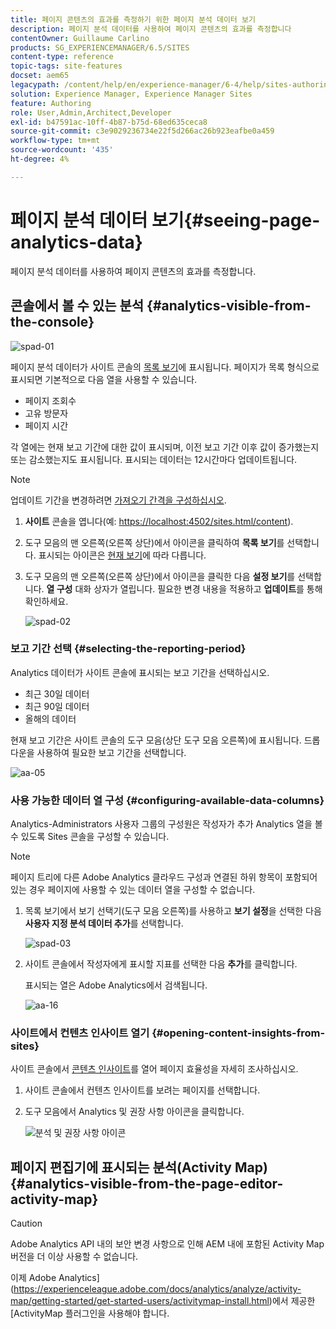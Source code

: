 ```yaml
---
title: 페이지 콘텐츠의 효과를 측정하기 위한 페이지 분석 데이터 보기
description: 페이지 분석 데이터를 사용하여 페이지 콘텐츠의 효과를 측정합니다
contentOwner: Guillaume Carlino
products: SG_EXPERIENCEMANAGER/6.5/SITES
content-type: reference
topic-tags: site-features
docset: aem65
legacypath: /content/help/en/experience-manager/6-4/help/sites-authoring/pa-using.html
solution: Experience Manager, Experience Manager Sites
feature: Authoring
role: User,Admin,Architect,Developer
exl-id: b47591ac-10ff-4b87-b75d-68ed635ceca8
source-git-commit: c3e9029236734e22f5d266ac26b923eafbe0a459
workflow-type: tm+mt
source-wordcount: '435'
ht-degree: 4%

---
```


# 페이지 분석 데이터 보기{#seeing-page-analytics-data}

페이지 분석 데이터를 사용하여 페이지 콘텐츠의 효과를 측정합니다.

## 콘솔에서 볼 수 있는 분석 {#analytics-visible-from-the-console}

![spad-01](assets/spad-01.png)

페이지 분석 데이터가 사이트 콘솔의 [목록 보기](/help/sites-authoring/basic-handling.md#list-view)에 표시됩니다. 페이지가 목록 형식으로 표시되면 기본적으로 다음 열을 사용할 수 있습니다.

* 페이지 조회수
* 고유 방문자
* 페이지 시간

각 열에는 현재 보고 기간에 대한 값이 표시되며, 이전 보고 기간 이후 값이 증가했는지 또는 감소했는지도 표시됩니다. 표시되는 데이터는 12시간마다 업데이트됩니다.

>[!NOTE]
>
>업데이트 기간을 변경하려면 [가져오기 간격을 구성하십시오](/help/sites-administering/adobeanalytics-connect.md#configuring-the-import-interval).

1. **사이트** 콘솔을 엽니다(예: [https://localhost:4502/sites.html/content](https://localhost:4502/sites.html/content)).
1. 도구 모음의 맨 오른쪽(오른쪽 상단)에서 아이콘을 클릭하여 **목록 보기**&#x200B;를 선택합니다. 표시되는 아이콘은 [현재 보기](/help/sites-authoring/basic-handling.md#viewing-and-selecting-resources)에 따라 다릅니다.

1. 도구 모음의 맨 오른쪽(오른쪽 상단)에서 아이콘을 클릭한 다음 **설정 보기**&#x200B;를 선택합니다. **열 구성** 대화 상자가 열립니다. 필요한 변경 내용을 적용하고 **업데이트**&#x200B;를 통해 확인하세요.

   ![spad-02](assets/spad-02.png)

### 보고 기간 선택 {#selecting-the-reporting-period}

Analytics 데이터가 사이트 콘솔에 표시되는 보고 기간을 선택하십시오.

* 최근 30일 데이터
* 최근 90일 데이터
* 올해의 데이터

현재 보고 기간은 사이트 콘솔의 도구 모음(상단 도구 모음 오른쪽)에 표시됩니다. 드롭다운을 사용하여 필요한 보고 기간을 선택합니다.

![aa-05](assets/aa-05.png)

### 사용 가능한 데이터 열 구성 {#configuring-available-data-columns}

Analytics-Administrators 사용자 그룹의 구성원은 작성자가 추가 Analytics 열을 볼 수 있도록 Sites 콘솔을 구성할 수 있습니다.

>[!NOTE]
>
>페이지 트리에 다른 Adobe Analytics 클라우드 구성과 연결된 하위 항목이 포함되어 있는 경우 페이지에 사용할 수 있는 데이터 열을 구성할 수 없습니다.

1. 목록 보기에서 보기 선택기(도구 모음 오른쪽)를 사용하고 **보기 설정**&#x200B;을 선택한 다음 **사용자 지정 분석 데이터 추가**&#x200B;를 선택합니다.

   ![spad-03](assets/spad-03.png)

1. 사이트 콘솔에서 작성자에게 표시할 지표를 선택한 다음 **추가**&#x200B;를 클릭합니다.

   표시되는 열은 Adobe Analytics에서 검색됩니다.

   ![aa-16](assets/aa-16.png)

### 사이트에서 컨텐츠 인사이트 열기 {#opening-content-insights-from-sites}

사이트 콘솔에서 [콘텐츠 인사이트](/help/sites-authoring/content-insights.md)를 열어 페이지 효율성을 자세히 조사하십시오.

1. 사이트 콘솔에서 컨텐츠 인사이트를 보려는 페이지를 선택합니다.
1. 도구 모음에서 Analytics 및 권장 사항 아이콘을 클릭합니다.

   ![분석 및 권장 사항 아이콘](do-not-localize/chlimage_1-14.png)

## 페이지 편집기에 표시되는 분석(Activity Map) {#analytics-visible-from-the-page-editor-activity-map}

>[!CAUTION]
>
>Adobe Analytics API 내의 보안 변경 사항으로 인해 AEM 내에 포함된 Activity Map 버전을 더 이상 사용할 수 없습니다.
>
>이제 Adobe Analytics](https://experienceleague.adobe.com/docs/analytics/analyze/activity-map/getting-started/get-started-users/activitymap-install.html)에서 제공한 [ActivityMap 플러그인을 사용해야 합니다.
